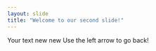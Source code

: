 ```yaml
---
layout: slide
title: "Welcome to our second slide!"
---
```

Your text new new
Use the left arrow to go back!
